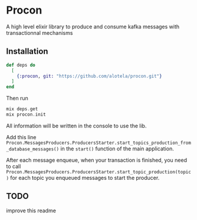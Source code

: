 # Procon

A high level elixir library to produce and consume kafka messages with transactionnal mechanisms

## Installation

```elixir
def deps do
  [
    {:procon, git: "https://github.com/alotela/procon.git"}
  ]
end
```

Then run
```elixir
mix deps.get
mix procon.init
```

All information will be written in the console to use the lib.

Add this line ```Procon.MessagesProducers.ProducersStarter.start_topics_production_from_database_messages()``` in the ```start()``` function of the main application.  

After each message enqueue, when your transaction is finished, you need to call ```Procon.MessagesProducers.ProducersStarter.start_topic_production(topic)``` for each topic you enqueued messages to start the producer.

## TODO

improve this readme

